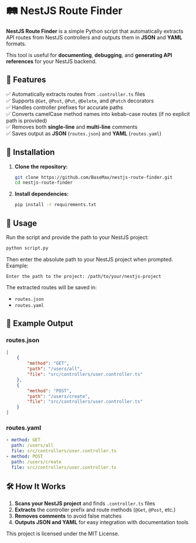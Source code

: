 # 🛤️ NestJS Route Finder

**NestJS Route Finder** is a simple Python script that automatically extracts API routes from NestJS controllers and outputs them in **JSON** and **YAML** formats. 

This tool is useful for **documenting**, **debugging**, and **generating API references** for your NestJS backend.

## 🚀 Features

✅ Automatically extracts routes from `.controller.ts` files  
✅ Supports `@Get`, `@Post`, `@Put`, `@Delete`, and `@Patch` decorators  
✅ Handles controller prefixes for accurate paths  
✅ Converts camelCase method names into kebab-case routes (if no explicit path is provided)  
✅ Removes both **single-line** and **multi-line** comments  
✅ Saves output as **JSON** (`routes.json`) and **YAML** (`routes.yaml`)  

## 📌 Installation

1. **Clone the repository:**
   ```sh
   git clone https://github.com/BaseMax/nestjs-route-finder.git
   cd nestjs-route-finder
   ```

2. **Install dependencies:**
   ```sh
   pip install -r requirements.txt
   ```

## 🔧 Usage

Run the script and provide the path to your NestJS project:

```sh
python script.py
```

Then enter the absolute path to your NestJS project when prompted.  
Example:
```
Enter the path to the project: /path/to/your/nestjs-project
```

The extracted routes will be saved in:

- `routes.json`
- `routes.yaml`

## 📄 Example Output

### **routes.json**
```json
[
    {
        "method": "GET",
        "path": "/users/all",
        "file": "src/controllers/user.controller.ts"
    },
    {
        "method": "POST",
        "path": "/users/create",
        "file": "src/controllers/user.controller.ts"
    }
]
```

### **routes.yaml**
```yaml
- method: GET
  path: /users/all
  file: src/controllers/user.controller.ts
- method: POST
  path: /users/create
  file: src/controllers/user.controller.ts
```

## 🛠 How It Works

1. **Scans your NestJS project** and finds `.controller.ts` files  
2. **Extracts** the controller prefix and route methods (`@Get`, `@Post`, etc.)  
3. **Removes comments** to avoid false matches  
4. **Outputs JSON and YAML** for easy integration with documentation tools  

This project is licensed under the MIT License.
